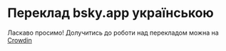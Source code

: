 # Переклад bsky.app українською

Ласкаво просимо! Долучитись до роботи над перекладом можна на [Crowdin](https://crowdin.com/project/bsky-app-ua)
